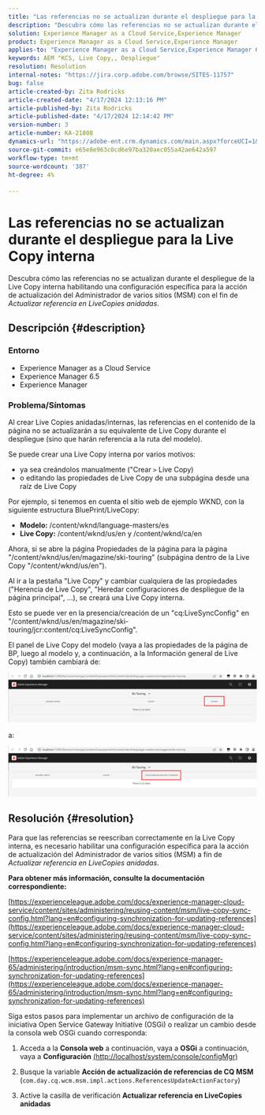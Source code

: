 ```yaml
---
title: "Las referencias no se actualizan durante el despliegue para la Live Copy interna"
description: "Descubra cómo las referencias no se actualizan durante el despliegue de Live Copy interno habilitando una configuración específica para el Administrador de varios sitios"
solution: Experience Manager as a Cloud Service,Experience Manager
product: Experience Manager as a Cloud Service,Experience Manager
applies-to: "Experience Manager as a Cloud Service,Experience Manager 6.5,Experience Manager"
keywords: AEM "KCS, Live Copy,, Despliegue"
resolution: Resolution
internal-notes: "https://jira.corp.adobe.com/browse/SITES-11757"
bug: false
article-created-by: Zita Rodricks
article-created-date: "4/17/2024 12:13:16 PM"
article-published-by: Zita Rodricks
article-published-date: "4/17/2024 12:14:42 PM"
version-number: 3
article-number: KA-21808
dynamics-url: "https://adobe-ent.crm.dynamics.com/main.aspx?forceUCI=1&pagetype=entityrecord&etn=knowledgearticle&id=a8dee5dc-b3fc-ee11-a1ff-6045bd0065b6"
source-git-commit: e65e8e963c0cd6e97ba320aec055a42ae642a597
workflow-type: tm+mt
source-wordcount: '387'
ht-degree: 4%

---
```


# Las referencias no se actualizan durante el despliegue para la Live Copy interna


Descubra cómo las referencias no se actualizan durante el despliegue de la Live Copy interna habilitando una configuración específica para la acción de actualización del Administrador de varios sitios (MSM) con el fin de *Actualizar referencia en LiveCopies anidadas*.

## Descripción {#description}


### <b>Entorno</b>

- Experience Manager as a Cloud Service
- Experience Manager 6.5
- Experience Manager


### <b>Problema/Síntomas</b>

Al crear Live Copies anidadas/internas, las referencias en el contenido de la página no se actualizarán a su equivalente de Live Copy durante el despliegue (sino que harán referencia a la ruta del modelo).

Se puede crear una Live Copy interna por varios motivos:

- ya sea creándolos manualmente (&quot;Crear `>`  Live Copy)
- o editando las propiedades de Live Copy de una subpágina desde una raíz de Live Copy




Por ejemplo, si tenemos en cuenta el sitio web de ejemplo WKND, con la siguiente estructura BluePrint/LiveCopy:

- <b>Modelo:</b> /content/wknd/language-masters/es
- <b>Live Copy:</b> /content/wknd/us/en y /content/wknd/ca/en


Ahora, si se abre la página Propiedades de la página para la página &quot;/content/wknd/us/en/magazine/ski-touring&quot; (subpágina dentro de la Live Copy &quot;/content/wknd/us/en&quot;).

Al ir a la pestaña &quot;Live Copy&quot; y cambiar cualquiera de las propiedades (&quot;Herencia de Live Copy&quot;, &quot;Heredar configuraciones de despliegue de la página principal&quot;, ...), se creará una Live Copy interna.

Esto se puede ver en la presencia/creación de un &quot;cq:LiveSyncConfig&quot; en &quot;/content/wknd/us/en/magazine/ski-touring/jcr:content/cq:LiveSyncConfig&quot;.

El panel de Live Copy del modelo (vaya a las propiedades de la página de BP, luego al modelo y, a continuación, a la Información general de Live Copy) también cambiará de:

![](assets/___afdee5dc-b3fc-ee11-a1ff-6045bd0065b6___.png)

a:

![](assets/___b1dee5dc-b3fc-ee11-a1ff-6045bd0065b6___.png)




## Resolución {#resolution}


Para que las referencias se reescriban correctamente en la Live Copy interna, es necesario habilitar una configuración específica para la acción de actualización del Administrador de varios sitios (MSM) a fin de *Actualizar referencia en LiveCopies anidadas*.

<b>Para obtener más información, consulte la documentación correspondiente:</b>

[https://experienceleague.adobe.com/docs/experience-manager-cloud-service/content/sites/administering/reusing-content/msm/live-copy-sync-config.html?lang=en#configuring-synchronization-for-updating-references](https://experienceleague.adobe.com/docs/experience-manager-cloud-service/content/sites/administering/reusing-content/msm/live-copy-sync-config.html?lang=en#configuring-synchronization-for-updating-references)

[https://experienceleague.adobe.com/docs/experience-manager-65/administering/introduction/msm-sync.html?lang=en#configuring-synchronization-for-updating-references](https://experienceleague.adobe.com/docs/experience-manager-65/administering/introduction/msm-sync.html?lang=en#configuring-synchronization-for-updating-references)



Siga estos pasos para implementar un archivo de configuración de la iniciativa Open Service Gateway Initiative (OSGi) o realizar un cambio desde la consola web OSGi cuando corresponda:

1. Acceda a la <b>Consola web</b> a continuación, vaya a <b>OSGi</b> a continuación, vaya a <b>Configuración</b> [(http://localhost/system/console/configMgr)](http://localhost/system/console/configMgr)


2. Busque la variable <b>Acción de actualización de referencias de CQ MSM</b> (`com.day.cq.wcm.msm.impl.actions.ReferencesUpdateActionFactory`)


3. Active la casilla de verificación <b>Actualizar referencia en LiveCopies anidadas</b>

